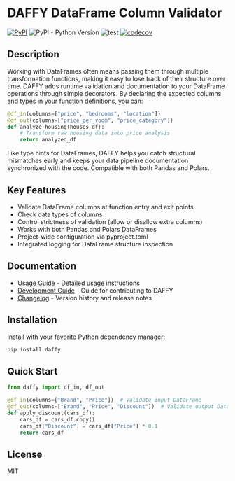 # DAFFY DataFrame Column Validator

[![PyPI](https://img.shields.io/pypi/v/daffy)](https://pypi.org/project/daffy/)
![PyPI - Python Version](https://img.shields.io/pypi/pyversions/daffy)
![test](https://github.com/fourkind/daffy/workflows/test/badge.svg)
[![codecov](https://codecov.io/gh/vertti/daffy/graph/badge.svg?token=00OL75TW4W)](https://codecov.io/gh/vertti/daffy)

## Description

Working with DataFrames often means passing them through multiple transformation functions, making it easy to lose track of their structure over time. DAFFY adds runtime validation and documentation to your DataFrame operations through simple decorators. By declaring the expected columns and types in your function definitions, you can:

```python
@df_in(columns=["price", "bedrooms", "location"])
@df_out(columns=["price_per_room", "price_category"])
def analyze_housing(houses_df):
    # Transform raw housing data into price analysis
    return analyzed_df
```

Like type hints for DataFrames, DAFFY helps you catch structural mismatches early and keeps your data pipeline documentation synchronized with the code. Compatible with both Pandas and Polars.

## Key Features

- Validate DataFrame columns at function entry and exit points
- Check data types of columns
- Control strictness of validation (allow or disallow extra columns)
- Works with both Pandas and Polars DataFrames
- Project-wide configuration via pyproject.toml
- Integrated logging for DataFrame structure inspection

## Documentation

- [Usage Guide](docs/usage.md) - Detailed usage instructions
- [Development Guide](docs/development.md) - Guide for contributing to DAFFY
- [Changelog](CHANGELOG.md) - Version history and release notes

## Installation

Install with your favorite Python dependency manager:

```sh
pip install daffy
```

## Quick Start

```python
from daffy import df_in, df_out

@df_in(columns=["Brand", "Price"])  # Validate input DataFrame
@df_out(columns=["Brand", "Price", "Discount"])  # Validate output DataFrame
def apply_discount(cars_df):
    cars_df = cars_df.copy()
    cars_df["Discount"] = cars_df["Price"] * 0.1
    return cars_df
```

## License

MIT

